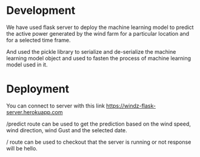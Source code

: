 # Development

We have used flask server to deploy the machine learning model to predict the active power generated by the wind farm for a particular location and for a selected time frame.

And used the pickle library to serialize and de-serialize the machine learning model object and used to fasten the process of machine learning model used in it.

# Deployment

You can connect to server with this link https://windz-flask-server.herokuapp.com

/predict route can be used to get the prediction based on the wind speed, wind direction, wind Gust and the selected date.

/ route can be used to checkout that the server is running or not response will be hello.
